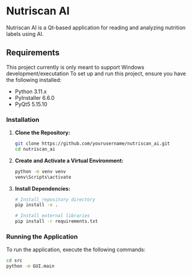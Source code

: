 # Nutriscan AI

Nutriscan AI is a Qt-based application for reading and analyzing nutrition labels using AI.

## Requirements
This project currently is only meant to support Windows development/executation
To set up and run this project, ensure you have the following installed:

- Python 3.11.x
- PyInstaller 6.6.0
- PyQt5 5.15.10

### Installation

1. **Clone the Repository:**

    ```sh
    git clone https://github.com/yourusername/nutriscan_ai.git
    cd nutriscan_ai
    ```

2. **Create and Activate a Virtual Environment:**

    ```sh
    python -m venv venv
    venv\Scripts\activate
    ```

3. **Install Dependencies:**

    ```sh
    # Install repository directory
    pip install -e .

    # Install external libraries
    pip install -r requirements.txt
    ```


### Running the Application

To run the application, execute the following commands:

```sh
cd src
python -m GUI.main
```

